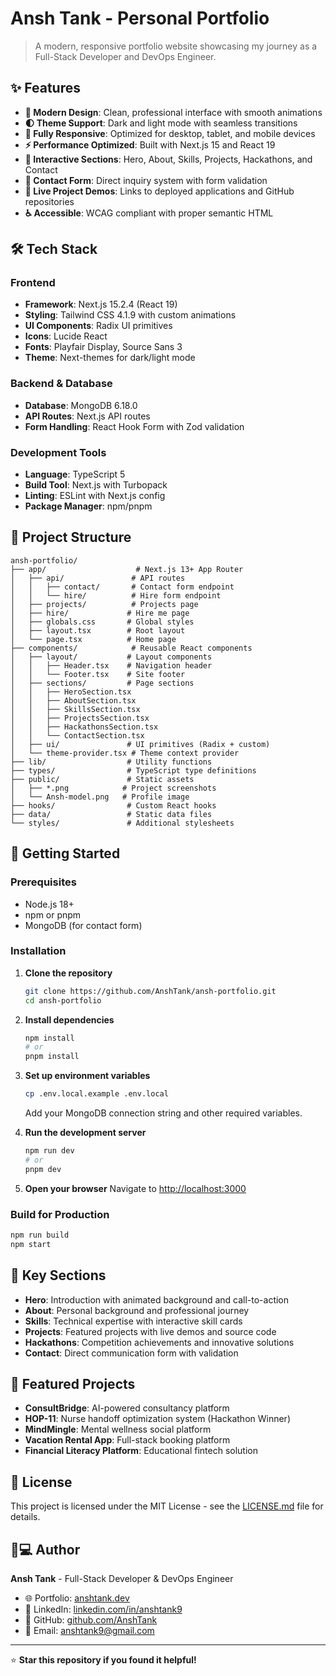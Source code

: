 # Ansh Tank - Personal Portfolio

> A modern, responsive portfolio website showcasing my journey as a Full-Stack Developer and DevOps Engineer.

## ✨ Features

- **🎨 Modern Design**: Clean, professional interface with smooth animations
- **🌓 Theme Support**: Dark and light mode with seamless transitions
- **📱 Fully Responsive**: Optimized for desktop, tablet, and mobile devices
- **⚡ Performance Optimized**: Built with Next.js 15 and React 19
- **🎯 Interactive Sections**: Hero, About, Skills, Projects, Hackathons, and Contact
- **📧 Contact Form**: Direct inquiry system with form validation
- **🚀 Live Project Demos**: Links to deployed applications and GitHub repositories
- **♿ Accessible**: WCAG compliant with proper semantic HTML

## 🛠️ Tech Stack

### Frontend

- **Framework**: Next.js 15.2.4 (React 19)
- **Styling**: Tailwind CSS 4.1.9 with custom animations
- **UI Components**: Radix UI primitives
- **Icons**: Lucide React
- **Fonts**: Playfair Display, Source Sans 3
- **Theme**: Next-themes for dark/light mode

### Backend & Database

- **Database**: MongoDB 6.18.0
- **API Routes**: Next.js API routes
- **Form Handling**: React Hook Form with Zod validation

### Development Tools

- **Language**: TypeScript 5
- **Build Tool**: Next.js with Turbopack
- **Linting**: ESLint with Next.js config
- **Package Manager**: npm/pnpm

## 📁 Project Structure

```
ansh-portfolio/
├── app/                    # Next.js 13+ App Router
│   ├── api/               # API routes
│   │   ├── contact/       # Contact form endpoint
│   │   └── hire/          # Hire form endpoint
│   ├── projects/          # Projects page
│   ├── hire/             # Hire me page
│   ├── globals.css       # Global styles
│   ├── layout.tsx        # Root layout
│   └── page.tsx          # Home page
├── components/            # Reusable React components
│   ├── layout/           # Layout components
│   │   ├── Header.tsx    # Navigation header
│   │   └── Footer.tsx    # Site footer
│   ├── sections/         # Page sections
│   │   ├── HeroSection.tsx
│   │   ├── AboutSection.tsx
│   │   ├── SkillsSection.tsx
│   │   ├── ProjectsSection.tsx
│   │   ├── HackathonsSection.tsx
│   │   └── ContactSection.tsx
│   ├── ui/               # UI primitives (Radix + custom)
│   └── theme-provider.tsx # Theme context provider
├── lib/                  # Utility functions
├── types/                # TypeScript type definitions
├── public/               # Static assets
│   ├── *.png            # Project screenshots
│   └── Ansh-model.png   # Profile image
├── hooks/                # Custom React hooks
├── data/                 # Static data files
└── styles/               # Additional stylesheets
```

## 🚀 Getting Started

### Prerequisites

- Node.js 18+
- npm or pnpm
- MongoDB (for contact form)

### Installation

1. **Clone the repository**

   ```bash
   git clone https://github.com/AnshTank/ansh-portfolio.git
   cd ansh-portfolio
   ```

2. **Install dependencies**

   ```bash
   npm install
   # or
   pnpm install
   ```

3. **Set up environment variables**

   ```bash
   cp .env.local.example .env.local
   ```

   Add your MongoDB connection string and other required variables.

4. **Run the development server**

   ```bash
   npm run dev
   # or
   pnpm dev
   ```

5. **Open your browser**
   Navigate to [http://localhost:3000](http://localhost:3000)

### Build for Production

```bash
npm run build
npm start
```

## 🎯 Key Sections

- **Hero**: Introduction with animated background and call-to-action
- **About**: Personal background and professional journey
- **Skills**: Technical expertise with interactive skill cards
- **Projects**: Featured projects with live demos and source code
- **Hackathons**: Competition achievements and innovative solutions
- **Contact**: Direct communication form with validation

## 🌟 Featured Projects

- **ConsultBridge**: AI-powered consultancy platform
- **HOP-11**: Nurse handoff optimization system (Hackathon Winner)
- **MindMingle**: Mental wellness social platform
- **Vacation Rental App**: Full-stack booking platform
- **Financial Literacy Platform**: Educational fintech solution

## 📄 License

This project is licensed under the MIT License - see the [LICENSE.md](LICENSE.md) file for details.

## 👨💻 Author

**Ansh Tank** - Full-Stack Developer & DevOps Engineer

- 🌐 Portfolio: [anshtank.dev](https://anshtank.dev)
- 💼 LinkedIn: [linkedin.com/in/anshtank9](https://www.linkedin.com/in/anshtank9)
- 🐙 GitHub: [github.com/AnshTank](https://github.com/AnshTank)
- 📧 Email: anshtank9@gmail.com

---

⭐ **Star this repository if you found it helpful!**
